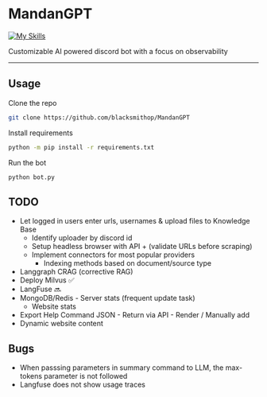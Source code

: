# MandanGPT

[![My Skills](https://skillicons.dev/icons?i=py)](https://skillicons.dev)

Customizable AI powered discord bot with a focus on observability

---

## Usage

Clone the repo

```bash
git clone https://github.com/blacksmithop/MandanGPT
```

Install requirements

```bash
python -m pip install -r requirements.txt
```

Run the bot

```bash
python bot.py
```

## TODO

- Let logged in users enter urls, usernames & upload files to Knowledge Base
  - Identify uploader by discord id
  - Setup headless browser with API + (validate URLs before scraping)
  - Implement connectors for most popular providers
    - Indexing methods based on document/source type
- Langgraph CRAG (corrective RAG)
- Deploy Milvus ✅
- LangFuse 🔜
- MongoDB/Redis - Server stats (frequent update task)
  - Website stats
- Export Help Command JSON - Return via API - Render / Manually add
- Dynamic website content

## Bugs

- When passsing parameters in summary command to LLM, the max-tokens parameter is not followed
- Langfuse does not show usage traces